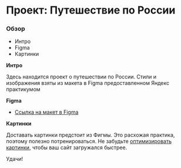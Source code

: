 # Проект: Путешествие по России

### Обзор
* Интро
* Figma
* Картинки

**Интро**

Здесь находится проект о путешествии по России.
Стили и изображения взяты из макета в Figmа предоставленном Яндекс практикумом

**Figma**

* [Ссылка на макет в Figma](https://www.figma.com/file/5S2WSbEFL6awjVWJ0NWL8Q/Sprint-3_-Russia-_-desktop-mobile?node-id=28503%3A0)

**Картинки**

Доставать картинки предстоит из Фигмы. Это расхожая практика, поэтому полезно потренироваться.
Не забудьте [оптимизировать картинки](https://tinypng.com/), чтобы ваш сайт загружался быстрее.

Удачи!
